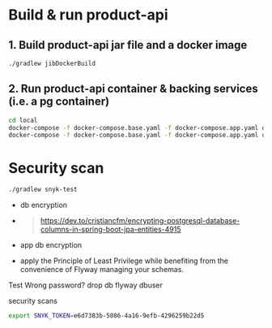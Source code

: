 # Build & run product-api

## 1. Build product-api jar file and a docker image

```bash
./gradlew jibDockerBuild
```

## 2. Run product-api container & backing services (i.e. a pg container)

```bash
cd local
docker-compose -f docker-compose.base.yaml -f docker-compose.app.yaml down --volumes
docker-compose -f docker-compose.base.yaml -f docker-compose.app.yaml up -d --build
```

# Security scan
```bash
./gradlew snyk-test
```

- db encryption
- > https://dev.to/cristiancfm/encrypting-postgresql-database-columns-in-spring-boot-jpa-entities-4915

- app db encryption
- apply the Principle of Least Privilege while benefiting from the convenience of Flyway managing your schemas.

Test
Wrong password?
drop db
flyway dbuser

security scans
```bash
export SNYK_TOKEN=e6d7383b-5086-4a16-9efb-4296259b22d5
```